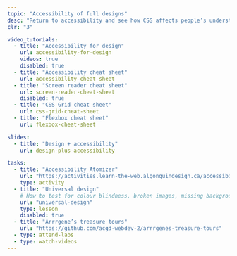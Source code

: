 ```yaml
---
topic: "Accessibility of full designs"
desc: "Return to accessibility and see how CSS affects people’s understanding of pages—and how we can help."
clr: "3"

video_tutorials:
  - title: "Accessibility for design"
    url: accessibility-for-design
    videos: true
    disabled: true
  - title: "Accessibility cheat sheet"
    url: accessibility-cheat-sheet
  - title: "Screen reader cheat sheet"
    url: screen-reader-cheat-sheet
    disabled: true
  - title: "CSS Grid cheat sheet"
    url: css-grid-cheat-sheet
  - title: "Flexbox cheat sheet"
    url: flexbox-cheat-sheet

slides:
  - title: "Design + accessibility"
    url: design-plus-accessibility

tasks:
  - title: "Accessibility Atomizer"
    url: "https://activities.learn-the-web.algonquindesign.ca/accessibility-atomizer/"
    type: activity
  - title: "Universal design"
    # How to test for colour blindness, broken images, missing background colours
    url: "universal-design"
    type: lesson
    disabled: true
  - title: "Arrrgene’s treasure tours"
    url: "https://github.com/acgd-webdev-2/arrrgenes-treasure-tours"
  - type: attend-labs
  - type: watch-videos
---
```

